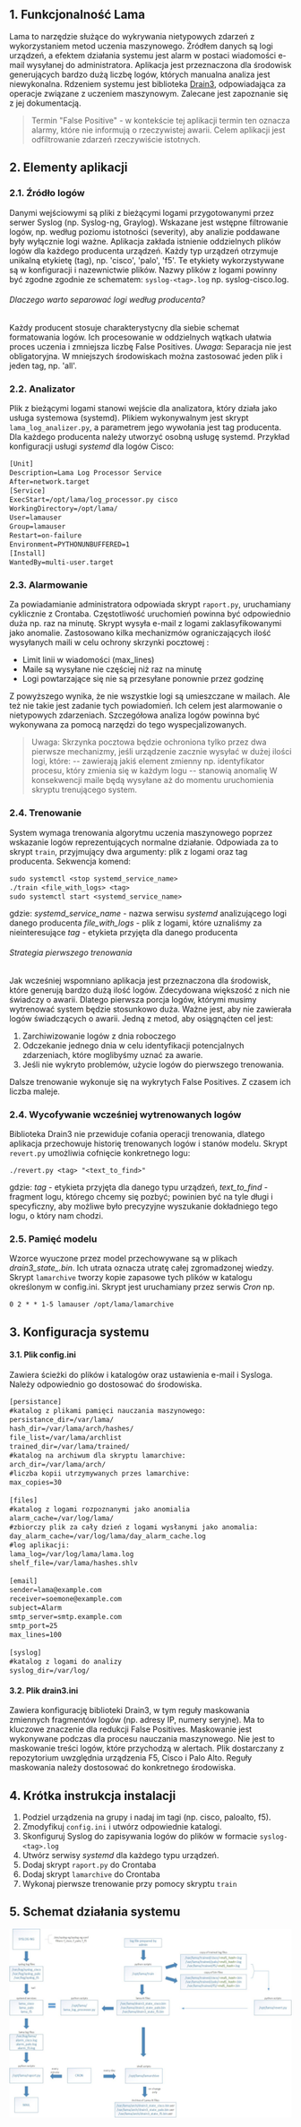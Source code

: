 ## 1. Funkcjonalność Lama

Lama to narzędzie służące do wykrywania nietypowych zdarzeń z wykorzystaniem metod uczenia maszynowego. Źródłem danych są logi urządzeń, a efektem działania systemu jest alarm w postaci wiadomości e-mail wysyłanej do administratora. Aplikacja jest przeznaczona dla środowisk generujących bardzo dużą liczbę logów, których manualna analiza jest niewykonalna. Rdzeniem systemu jest biblioteka [Drain3], odpowiadająca za operacje związane z uczeniem maszynowym. Zalecane jest zapoznanie się z jej dokumentacją.

> Termin "False Positive"  -  w kontekście tej aplikacji termin ten oznacza alarmy, które nie informują o rzeczywistej awarii. Celem aplikacji jest odfiltrowanie zdarzeń rzeczywiście istotnych.

## 2. Elementy aplikacji

### 2.1. Źródło logów
Danymi wejściowymi są pliki z bieżącymi logami przygotowanymi przez serwer Syslog (np. Syslog-ng, Graylog). Wskazane jest wstępne filtrowanie logów, np. według poziomu istotności (severity), aby analizie poddawane były wyłącznie logi ważne.
 Aplikacja zakłada istnienie oddzielnych plików logów dla każdego producenta urządzeń. Każdy typ urządzeń otrzymuje unikalną etykietę (tag), np. 'cisco', 'palo', 'f5'. Te etykiety wykorzystywane są w konfiguracji i nazewnictwie plików. Nazwy plików z logami powinny być zgodne zgodnie ze schematem: `syslog-<tag>.log` np. syslog-cisco.log.
 
###### Dlaczego warto separować logi według producenta?
Każdy producent stosuje charakterystycny dla siebie schemat formatowania logów. Ich procesowanie w oddzielnych wątkach ułatwia proces uczenia i zmniejsza liczbę False Positives.
*Uwaga*: Separacja nie jest obligatoryjna. W mniejszych środowiskach można zastosować jeden plik i jeden tag, np. 'all'.

### 2.2. Analizator
Plik z bieżącymi logami stanowi wejście dla analizatora, który działa jako usługa systemowa (systemd). Plikiem wykonywalnym jest skrypt `lama_log_analizer.py`, a parametrem jego wywołania jest tag producenta. Dla każdego producenta należy utworzyć osobną usługę systemd.
Przykład konfiguracji usługi _systemd_ dla logów Cisco:
```
[Unit]
Description=Lama Log Processor Service
After=network.target
[Service]
ExecStart=/opt/lama/log_processor.py cisco
WorkingDirectory=/opt/lama/
User=lamauser
Group=lamauser
Restart=on-failure
Environment=PYTHONUNBUFFERED=1
[Install]
WantedBy=multi-user.target
```
### 2.3. Alarmowanie
Za powiadamianie administratora odpowiada skrypt `raport.py`, uruchamiany cyklicznie z Crontaba. Częstotliwość uruchomień powinna być odpowiednio duża np. raz na minutę. Skrypt wysyła e-mail z logami zaklasyfikowanymi jako anomalie. Zastosowano kilka mechanizmów ograniczających ilość wysyłanych maili w celu ochrony skrzynki pocztowej :
- Limit linii w wiadomości (max_lines)
- Maile są wysyłane nie częściej niż raz na minutę
- Logi powtarzające się nie są przesyłane ponownie przez godzinę

Z powyższego wynika, że nie wszystkie logi są umieszczane w mailach. Ale też nie takie jest zadanie tych powiadomień. Ich celem jest alarmowanie o nietypowych zdarzeniach. Szczegółowa analiza logów powinna być wykonywana za pomocą narzędzi do tego wyspecjalizowanych.

>Uwaga: Skrzynka pocztowa będzie ochroniona tylko przez dwa pierwsze mechanizmy, jeśli urządzenie zacznie wysyłać w dużej ilości logi, które:
> -- zawierają jakiś element zmienny np. identyfikator procesu, który zmienia się w każdym logu
> -- stanowią anomalię
> W konsekwencji maile będą wysyłane aż do momentu uruchomienia skryptu trenującego system. 

### 2.4. Trenowanie
System wymaga trenowania algorytmu uczenia maszynowego poprzez wskazanie logów reprezentujących normalne działanie. Odpowiada za to skrypt `train`, przyjmujący dwa argumenty: plik z logami oraz tag producenta.
Sekwencja komend:
```
sudo systemctl <stop systemd_service_name>
./train <file_with_logs> <tag>
sudo systemctl start <systemd_service_name>
```
gdzie:
*systemd_service_name* - nazwa serwisu *systemd* analizującego logi danego producenta
*file_with_logs* - plik z logami, które uznaliśmy za nieinteresujące
*tag* - etykieta przyjęta dla danego producenta

###### Strategia pierwszego trenowania
Jak wcześniej wspomniano aplikacja jest przeznaczona dla środowisk, które generują bardzo dużą ilość logów. Zdecydowana większość z nich nie świadczy o awarii. Dlatego pierwsza porcja logów, którymi musimy wytrenować system będzie stosunkowo duża. Ważne jest, aby nie zawierała logów świadczących o awarii. Jedną z metod, aby osiągnąćten cel jest:
1. Zarchiwizowanie logów z dnia roboczego
2. Odczekanie jednego dnia w celu identyfikacji potencjalnych zdarzeniach, które moglibyśmy uznać za awarie.
3. Jeśli nie wykryto problemów, użycie logów do pierwszego trenowania.

Dalsze trenowanie wykonuje się na wykrytych False Positives. Z czasem ich liczba maleje. 

### 2.4. Wycofywanie wcześniej wytrenowanych logów
Biblioteka Drain3 nie przewiduje cofania operacji trenowania, dlatego aplikacja przechowuje historię trenowanych logów i stanów modelu. Skrypt `revert.py` umożliwia cofnięcie konkretnego logu: 
```
./revert.py <tag> "<text_to_find>"
```
gdzie:
*tag* - etykieta przyjęta dla danego typu urządzeń,
*text_to_find* - fragment logu, którego chcemy się pozbyć; powinien być na tyle długi i specyficzny, aby możliwe było precyzyjne wyszukanie dokładniego tego logu, o który nam chodzi.

### 2.5. Pamięć modelu
Wzorce wyuczone przez model przechowywane są w plikach *drain3_state_<tag>.bin*. Ich utrata oznacza utratę całej zgromadzonej wiedzy. Skrypt `lamarchive` tworzy kopie zapasowe tych plików w katalogu określonym w config.ini.
Skrypt jest uruchamiany przez serwis _Cron_ np.
```
0 2 * * 1-5 lamauser /opt/lama/lamarchive
```
## 3. Konfiguracja systemu
#### 3.1. Plik config.ini
Zawiera ścieżki do plików i katalogów oraz ustawienia e-mail i Sysloga. Należy odpowiednio go dostosować do środowiska.
```
[persistance]
#katalog z plikami pamięci nauczania maszynowego:
persistance_dir=/var/lama/
hash_dir=/var/lama/arch/hashes/
file_list=/var/lama/archlist
trained_dir=/var/lama/trained/
#katalog na archiwum dla skryptu lamarchive:
arch_dir=/var/lama/arch/
#liczba kopii utrzymywanych przes lamarchive:
max_copies=30
 
[files]
#katalog z logami rozpoznanymi jako anomialia
alarm_cache=/var/log/lama/
#zbiorczy plik za cały dzień z logami wysłanymi jako anomalia:
day_alarm_cache=/var/log/lama/day_alarm_cache.log
#log aplikacji:
lama_log=/var/log/lama/lama.log
shelf_file=/var/lama/hashes.shlv
 
[email]
sender=lama@example.com
receiver=soemone@example.com
subject=Alarm
smtp_server=smtp.example.com
smtp_port=25
max_lines=100
 
[syslog]
#katalog z logami do analizy
syslog_dir=/var/log/
```
#### 3.2. Plik drain3.ini
Zawiera konfigurację biblioteki Drain3, w tym reguły maskowania zmiennych fragmentów logów (np. adresy IP, numery seryjne). Ma to kluczowe znaczenie dla redukcji False Positives. Maskowanie jest wykonywane podczas dla procesu nauczania maszynowego. Nie jest to maskowanie treści logów, które przychodzą w alertach.
Plik dostarczany z repozytorium uwzględnia urządzenia F5, Cisco i Palo Alto. Reguły maskowania należy dostosować do konkretnego środowiska.

## 4. Krótka instrukcja instalacji
1. Podziel urządzenia na grupy i nadaj im tagi (np. cisco, paloalto, f5).
2. Zmodyfikuj `config.ini` i utwórz odpowiednie katalogi.
3. Skonfiguruj Syslog do zapisywania logów do plików w formacie `syslog-<tag>.log`
4. Utwórz serwisy _systemd_ dla każdego typu urządzeń.
5. Dodaj skrypt `raport.py` do Crontaba
6. Dodaj skrypt `lamarchive` do Crontaba
7. Wykonaj pierwsze trenowanie przy pomocy skryptu `train`

## 5. Schemat działania systemu
![Alt Text](schema.jpg)

[//]: # (Biblioteka linków)

[Drain3]: <https://github.com/logpai/Drain3>
